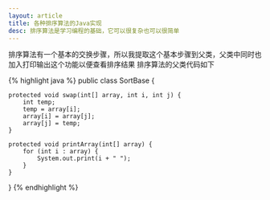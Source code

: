 ```yaml
---
layout: article
title: 各种排序算法的Java实现
desc: 排序算法是学习编程的基础，它可以很复杂也可以很简单
---
```


排序算法有一个基本的交换步骤，所以我提取这个基本步骤到父类，父类中同时也加入打印输出这个功能以便查看排序结果
排序算法的父类代码如下

{% highlight java %}
public class SortBase {
	
	protected void swap(int[] array, int i, int j) {
		int temp;
		temp = array[i];
		array[i] = array[j];
		array[j] = temp;
	}

	protected void printArray(int[] array) {
		for (int i : array) {
			System.out.print(i + " ");
		}
	}

}
{% endhighlight %}

